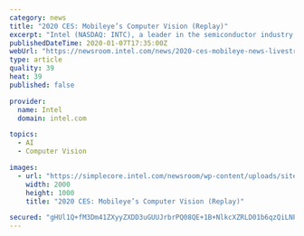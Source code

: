 ```yaml
---
category: news
title: "2020 CES: Mobileye’s Computer Vision (Replay)"
excerpt: "Intel (NASDAQ: INTC), a leader in the semiconductor industry, is shaping the data-centric future with computing and communications technology that is the foundation of the world’s innovations. The company’s engineering expertise is helping address the ..."
publishedDateTime: 2020-01-07T17:35:00Z
webUrl: "https://newsroom.intel.com/news/2020-ces-mobileye-news-livestream-replay/"
type: article
quality: 39
heat: 39
published: false

provider:
  name: Intel
  domain: intel.com

topics:
  - AI
  - Computer Vision

images:
  - url: "https://simplecore.intel.com/newsroom/wp-content/uploads/sites/11/2020/01/mobileye-ces-takeover-2x1.jpg"
    width: 2000
    height: 1000
    title: "2020 CES: Mobileye’s Computer Vision (Replay)"

secured: "gHUl1Q+fM3Dm41ZXyyZXDD3uGUUJrbrPQ08QE+1B+NlkcXZRLD01b6qzQiLNPFCf4FjoAgk91D00W9rIk2nmuTFKGZT2GCb+eL0BOSnwMEhF0vq9XcKigrj/PlS6bOAQwIFpamTEaqH1cq3ih39q5Mhqt6zPvTIQY7wPDBQx46ZCb1EdEWoGWYqfi9tj6ZwtU/CSAkBguDdwtFh45KPHJEs8W02fcL96JSchTsh+3CSlrmwpB0R+3PFwd5Mh6Y3fM66XB2XUY3+TuiQNkN+HuP/j0BEuwDQ7Xzsk2amOGKTZ21hs6DNQklIbmgdEWjYN;UO2/SAqTKrVby4d1fgug1w=="
---
```


